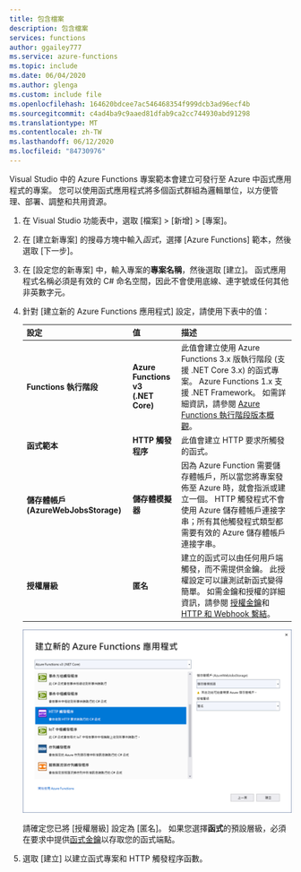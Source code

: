 ```yaml
---
title: 包含檔案
description: 包含檔案
services: functions
author: ggailey777
ms.service: azure-functions
ms.topic: include
ms.date: 06/04/2020
ms.author: glenga
ms.custom: include file
ms.openlocfilehash: 164620bdcee7ac546468354f999dcb3ad96ecf4b
ms.sourcegitcommit: c4ad4ba9c9aaed81dfab9ca2cc744930abd91298
ms.translationtype: MT
ms.contentlocale: zh-TW
ms.lasthandoff: 06/12/2020
ms.locfileid: "84730976"
---
```

Visual Studio 中的 Azure Functions 專案範本會建立可發行至 Azure 中函式應用程式的專案。 您可以使用函式應用程式將多個函式群組為邏輯單位，以方便管理、部署、調整和共用資源。

1. 在 Visual Studio 功能表中，選取 [檔案]  >  [新增]  >  [專案]。

1. 在 [建立新專案] 的搜尋方塊中輸入*函式*，選擇 [Azure Functions] 範本，然後選取 [下一步]。

1. 在 [設定您的新專案] 中，輸入專案的**專案名稱**，然後選取 [建立]。 函式應用程式名稱必須是有效的 C# 命名空間，因此不會使用底線、連字號或任何其他非英數字元。

1. 針對 [建立新的 Azure Functions 應用程式] 設定，請使用下表中的值：

    | 設定      | 值  | 描述                      |
    | ------------ |  ------- |----------------------------------------- |
    | **Functions 執行階段** | **Azure Functions v3 <br />(.NET Core)** | 此值會建立使用 Azure Functions 3.x 版執行階段 (支援 .NET Core 3.x) 的函式專案。 Azure Functions 1.x 支援 .NET Framework。 如需詳細資訊，請參閱 [Azure Functions 執行階段版本概觀](../articles/azure-functions/functions-versions.md)。   |
    | **函式範本** | **HTTP 觸發程序** | 此值會建立 HTTP 要求所觸發的函式。 |
    | **儲存體帳戶 (AzureWebJobsStorage)**  | **儲存體模擬器** | 因為 Azure Function 需要儲存體帳戶，所以當您將專案發佈至 Azure 時，就會指派或建立一個。 HTTP 觸發程式不會使用 Azure 儲存體帳戶連接字串；所有其他觸發程式類型都需要有效的 Azure 儲存體帳戶連接字串。  |
    | **授權層級** | **匿名** | 建立的函式可以由任何用戶端觸發，而不需提供金鑰。 此授權設定可以讓測試新函式變得簡單。 如需金鑰和授權的詳細資訊，請參閱 [授權金鑰](../articles/azure-functions/functions-bindings-http-webhook-trigger.md#authorization-keys)和 [HTTP 和 Webhook 繫結](../articles/azure-functions/functions-bindings-http-webhook.md)。 |
    
    
    ![Azure Functions 專案設定](./media/functions-vs-tools-create/functions-project-settings.png)

    請確定您已將 [授權層級] 設定為 [匿名]。 如果您選擇**函式**的預設層級，必須在要求中提供[函式金鑰](../articles/azure-functions/functions-bindings-http-webhook-trigger.md#authorization-keys)以存取您的函式端點。

1. 選取 [建立] 以建立函式專案和 HTTP 觸發程序函數。
